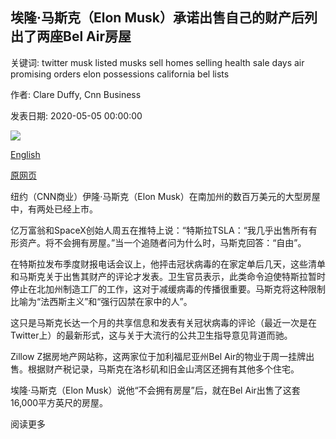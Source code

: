 ## 埃隆·马斯克（Elon Musk）承诺出售自己的财产后列出了两座Bel Air房屋

关键词: twitter musk listed musks sell homes selling health sale days air promising orders elon possessions california bel lists

作者: Clare Duffy, Cnn Business

发表日期: 2020-05-05 00:00:00

![](https://cdn.cnn.com/cnnnext/dam/assets/200505131917-01-elon-musk-home-super-tease.jpg)

[English](Elon%20Musk%20lists%20two%20Bel%20Air%20homes%20after%20promising%20to%20sell%20off%20his%20possessions.md)

[原网页](https://edition.cnn.com/2020/05/05/business/elon-musk-home-sales/index.html)

纽约（CNN商业）伊隆·马斯克（Elon Musk）在南加州的数百万美元的大型房屋中，有两处已经上市。

亿万富翁和SpaceX创始人周五在推特上说：“特斯拉TSLA：“我几乎出售所有有形资产。将不会拥有房屋。”当一个追随者问为什么时，马斯克回答：“自由”。

在特斯拉发布季度财报电话会议上，他抨击冠状病毒的在家定单后几天，这些清单和马斯克关于出售其财产的评论才发表。卫生官员表示，此类命令迫使特斯拉暂时停止在北加州制造工厂的工作，这对于减缓病毒的传播很重要。马斯克将这种限制比喻为“法西斯主义”和“强行囚禁在家中的人”。

这只是马斯克长达一个月的共享信息和发表有关冠状病毒的评论（最近一次是在Twitter上）的最新形式，这与关于大流行的公共卫生指导意见背道而驰。

Zillow Z据房地产网站称，这两家位于加利福尼亚州Bel Air的物业于周一挂牌出售。根据财产税记录，马斯克在洛杉矶和旧金山湾区还拥有其他多个住宅。

埃隆·马斯克（Elon Musk）说他“不会拥有房屋”后，就在Bel Air出售了这套16,000平方英尺的房屋。

阅读更多